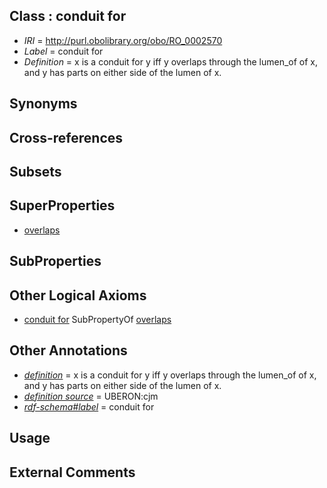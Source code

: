 
## Class : conduit for

 * *IRI* = http://purl.obolibrary.org/obo/RO_0002570
 * *Label* = conduit for
 * *Definition* = x is a conduit for y iff y overlaps through the lumen_of of x, and y has parts on either side of the lumen of x.

## Synonyms


## Cross-references


## Subsets


## SuperProperties

 * [overlaps](../../RO/31/RO_0002131.md)

## SubProperties


## Other Logical Axioms

 * [conduit for](../../RO/70/RO_0002570.md) SubPropertyOf [overlaps](../../RO/31/RO_0002131.md)

## Other Annotations

 * *[definition](../../IAO/15/IAO_0000115.md)* = x is a conduit for y iff y overlaps through the lumen_of of x, and y has parts on either side of the lumen of x.
 * *[definition source](../../IAO/19/IAO_0000119.md)* = UBERON:cjm
 * *[rdf-schema#label](../../el/rdf-schema#label.md)* = conduit for

## Usage


## External Comments

